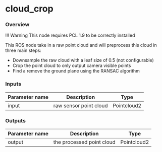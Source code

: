 # cloud_crop

### Overview

!!! Warning
    This node requires PCL 1.9 to be correctly installed

This ROS node take in a raw point cloud and will preprocess this cloud in three main steps:

- Downsample the raw cloud with a leaf size of 0.5 (not configurable)
- Crop the point cloud to only output camera visible points 
- Find a remove the ground plane using the RANSAC algorithm

### Inputs

|  Parameter name |  Description  |  Type  |
|-----------------|---------------|--------|
|  input  	|  raw sensor point cloud	| Pointcloud2 |


### Outputs

|  Parameter name |  Description  |  Type  |
|-----------------|---------------|--------|
|  output  	| the processed point cloud	| Pointcloud2 |